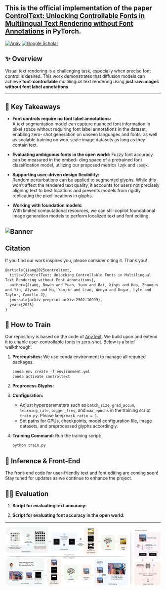 ## This is the official implementation of the paper [ControlText: Unlocking Controllable Fonts in Multilingual Text Rendering without Font Annotations](https://arxiv.org/abs/2502.10999) in PyTorch.
[![Arxiv](https://img.shields.io/badge/ArXiv-Paper-B31B1B)](https://arxiv.org/abs/2502.10999)
[![Google Scholar](https://img.shields.io/badge/Google_Scholar-Cite_Our_Paper-4085F4)](https://scholar.google.com/scholar?hl=en&as_sdt=0%2C39&q=ControlText%3A+Unlocking+Controllable+Fonts+in+Multilingual+Text+Rendering+without+Font+Annotations&btnG=)

## ✨ Overview

Visual text rendering is a challenging task, especially when precise font control is desired. This work demonstrates that diffusion models can achieve **font-controllable** multilingual text rendering using **just raw images without font label annotations**.

---

## 🚀 Key Takeaways

- **Font controls require no font label annotations:**  
  A text segmentation model can capture nuanced font information in pixel space without requiring font label annotations in the dataset, enabling zero- shot generation on unseen languages and fonts, as well as scalable training on web-scale image datasets as long as they contain text.
  
- **Evaluating ambiguous fonts in the open world:**
  Fuzzy font accuracy can be measured in the embed- ding space of a pretrained font classification model, utilizing our proposed metrics `l2@k` and `cos@k`.
  
- **Supporting user-driven design flexibility:**  
  Random perturbations can be applied to segmented glyphs. While this won’t affect the rendered text quality, it accounts for users not precisely aligning text to best locations and prevents models from rigidly replicating the pixel locations in glyphs.
  
- **Working with foundation models:**  
  With limited computational resources, we can still copilot foundational image generation models to perform localized text and font editing.

![Banner](banner.png)
---

## Citation
If you find our work inspires you, please consider citing it. Thank you!

    @article{jiang2025controltext,
      title={ControlText: Unlocking Controllable Fonts in Multilingual Text Rendering without Font Annotations},
      author={Jiang, Bowen and Yuan, Yuan and Bai, Xinyi and Hao, Zhuoqun and Yin, Alyson and Hu, Yaojie and Liao, Wenyu and Ungar, Lyle and Taylor, Camillo J},
      journal={arXiv preprint arXiv:2502.10999},
      year={2025}
    }
    
## 🔧 How to Train

Our repository is based on the code of [AnyText](https://github.com/tyxsspa/AnyText). We build upon and extend it to enable user-controllable fonts in zero-shot. Below is a brief walkthrough:

1. **Prerequisites:**
   We use conda environment to manage all required packages.
    ```
    conda env create -f environment.yml
    conda activate controltext
    ```

3. **Preprocess Glyphs:**

4. **Configuration:**
   - Adjust hyperparameters such as `batch_size`, `grad_accum`, `learning_rate`, `logger_freq`, and `max_epochs` in the training script `train.py`. Please keep `mask_ratio = 1`.
   - Set paths for GPUs, checkpoints, model configuration file, image datasets, and preprocessed glyphs accordingly.

5. **Training Command:**
   Run the training script:
   ```bash
   python train.py
   ```
   
## 🔮 Inference & Front-End

The front-end code for user-friendly text and font editing are coming soon! Stay tuned for updates as we continue to enhance the project.

## 👩‍💻 Evaluation

1. **Script for evaluating text accuracy:**

2. **Script for evaluating font accuracy in the open world:**

---
![Flows](flows.png)
